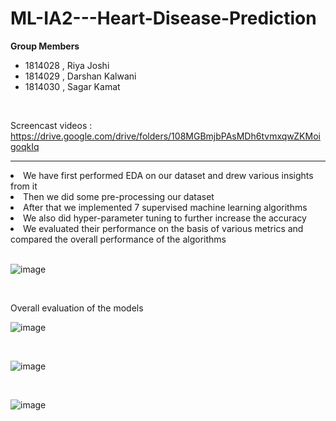# ML-IA2---Heart-Disease-Prediction

<b> Group Members </b>
- 1814028 , Riya Joshi
- 1814029 , Darshan Kalwani
- 1814030 , Sagar Kamat

<br>

Screencast videos : https://drive.google.com/drive/folders/108MGBmjbPAsMDh6tvmxqwZKMoigoqkIq

<hr>

<li>We have first performed EDA on our dataset and drew various insights from it</li>
<li>Then we did some pre-processing our dataset</li>
<li>After that we implemented 7 supervised machine learning algorithms</li>
<li>We also did hyper-parameter tuning to further increase the accuracy</li>
<li>We evaluated their performance on the basis of various metrics and compared the overall performance of the algorithms</li>

<br>


![image](https://user-images.githubusercontent.com/53979947/141507796-a6b117ce-679a-41f5-b1cd-b2e84645b982.png)

<br>

Overall evaluation of the models

![image](https://user-images.githubusercontent.com/53979947/141507532-583a330f-0c5c-4e1d-8357-adf876a917df.png)

<br>

![image](https://user-images.githubusercontent.com/53979947/141507644-515b6905-c111-441c-bdb6-a801043f1a44.png)


<br>

![image](https://user-images.githubusercontent.com/53979947/141507715-28dea3e2-20a2-4251-b559-8ea2aae4e722.png)



